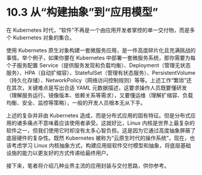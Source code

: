# 10.3 从“构建抽象”到“应用模型”

在 Kubernetes 时代，“软件”不再是一个由应用开发者掌控的单一交付物，而是多个 Kubernetes 对象的集合。

使用 Kubernetes 原生对象构建一套微服务应用，是一件高度碎片化且充满挑战的事情。举个例子，如果你要在 Kubernetes 中部署一套微服务系统，那你需要为每个子服务配置 Service（提供服务发现和负载均衡）、Deployment（管理无状态服务）、HPA（自动扩缩容）、StatefulSet（管理有状态服务）、PersistentVolume（持久化存储）、NetworkPolicy（网络访问控制规则）等等。上述工作“繁琐”还在其次，关键难点是写出合适 YAML 元数据描述，这要求操作人员既要懂研发（理解服务运行、镜像版本、依赖关系等需求），又要懂运维（理解扩缩容、负载均衡、安全、监控等策略），一般的开发人员根本无从下手。

上述的复杂并非由 Kubernetes 造成，而是分布式应用的固有特征。但是分布式应用的诸多痛点不意味着应该使用者承受。这就好比，Linux 内核是世界上最复杂的软件之一，但我们使用它时却没有太多心智负担。这是因为它通过高度抽象屏蔽了底层硬件的复杂性。既然 Kubernetes 被称为“云原生时代的操作系统”，现在，也该考虑学习 Linux 内核抽象方式，构建应用层软件交付模型和抽象，将底层基础设施的能力以更友好的方式传递给最终用户。

接下来，笔者将介绍几种业界主流的应用封装与交付思路，供你参考。